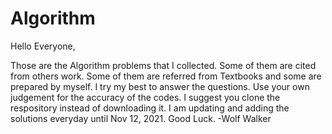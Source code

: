 # Algorithm

Hello Everyone, 

Those are the Algorithm problems that I collected. Some of them are cited from others work. Some of them are referred from Textbooks and some are prepared by myself. I try my best to answer the questions. Use your own judgement for the accuracy of the codes. I suggest you clone the respository instead of downloading it. I am updating and adding the solutions everyday until Nov 12, 2021. Good Luck. -Wolf Walker
